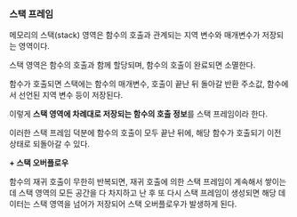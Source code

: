 ### 스택 프레임

메모리의 스택(stack) 영역은 함수의 호출과 관계되는 지역 변수와 매개변수가 저장되는 영역이다.

스택 영역은 함수의 호출과 함께 할당되며, 함수의 호출이 완료되면 소멸한다.

함수가 호출되면 스택에는 함수의 매개변수, 호출이 끝난 뒤 돌아갈 반환 주소값, 함수에서 선언된 지역 변수 등이 저장된다.

이렇게 **스택 영역에 차례대로 저장되는 함수의 호출 정보**를 스택 프레임이라 한다.

이러한 스택 프레임 덕분에 함수의 호출이 모두 끝난 뒤에, 해당 함수가 호출되기 이전 상태로 되돌아갈 수 있다.

**+ 스택 오버플로우**

함수의 재귀 호출이 무한히 반복되면, 재귀 호출에 의한 스택 프레임이 계속해서 쌓이는데 스택 영역의 모든 공간을 다 차지하고 난 후 또 다시 스택 프레임이 생성되면 해당 데이터는 스택 영역을 넘어가 저장되어 스택 오버플로우가 발생하게 된다.